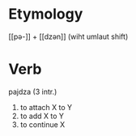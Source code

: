 # Etymology
[[pə-]] + [[dzən]] (wiht umlaut shift)
# Verb
pajdza (3 intr.)
1. to attach X to Y
2. to add X to Y
3. to continue X